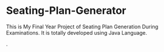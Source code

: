 # Seating-Plan-Generator

This is My Final Year Project of Seating Plan Generation During Examinations. It is totally developed using Java Language.


























































































.






































